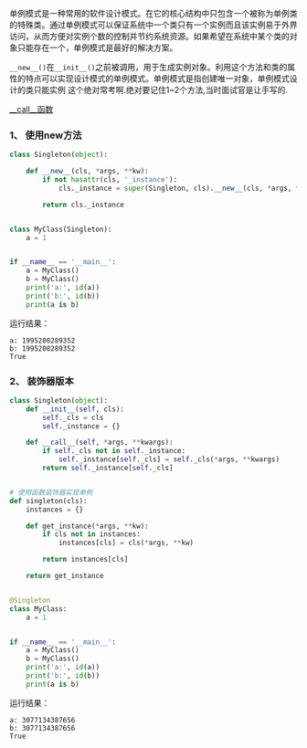 单例模式是一种常用的软件设计模式。在它的核心结构中只包含一个被称为单例类的特殊类。通过单例模式可以保证系统中一个类只有一个实例而且该实例易于外界访问，从而方便对实例个数的控制并节约系统资源。如果希望在系统中某个类的对象只能存在一个，单例模式是最好的解决方案。

`__new__()`在`__init__()`之前被调用，用于生成实例对象。利用这个方法和类的属性的特点可以实现设计模式的单例模式。单例模式是指创建唯一对象，单例模式设计的类只能实例 这个绝对常考啊.绝对要记住1~2个方法,当时面试官是让手写的.

[__call__函数](https://www.jianshu.com/p/e1d95c4e1697)

### 1、 使用**new**方法

```python
class Singleton(object):

    def __new__(cls, *args, **kw):
        if not hasattr(cls, '_instance'):
            cls._instance = super(Singleton, cls).__new__(cls, *args, **kw)

        return cls._instance


class MyClass(Singleton):
    a = 1


if __name__ == '__main__':
    a = MyClass()
    b = MyClass()
    print('a:', id(a))
    print('b:', id(b))
    print(a is b)
```

运行结果：

```text
a: 1995200289352
b: 1995200289352
True
```

### 2、 装饰器版本

```python
class Singleton(object):
    def __init__(self, cls):
        self._cls = cls
        self._instance = {}

    def __call__(self, *args, **kwargs):
        if self._cls not in self._instance:
            self._instance[self._cls] = self._cls(*args, **kwargs)
        return self._instance[self._cls]


# 使用函数装饰器实现单例
def singleton(cls):
    instances = {}

    def get_instance(*args, **kw):
        if cls not in instances:
            instances[cls] = cls(*args, **kw)

        return instances[cls]

    return get_instance


@Singleton
class MyClass:
    a = 1


if __name__ == '__main__':
    a = MyClass()
    b = MyClass()
    print('a:', id(a))
    print('b:', id(b))
    print(a is b)
```

运行结果：

```text
a: 3077134387656
b: 3077134387656
True
```